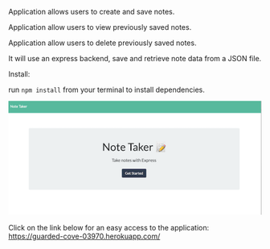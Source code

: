 Application allows users to create and save notes.

Application allow users to view previously saved notes.

Application allow users to delete previously saved notes.

It will use an express backend, save and retrieve note data from a JSON file.

Install:

run `npm install` from your terminal to install dependencies.


![](images/screenshot.png)


Click on the link below for an easy access to the application:
https://guarded-cove-03970.herokuapp.com/

